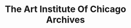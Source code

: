 ---
layout: repo
title: "The Art Institute Of Chicago Archives"
id: 15798
permalink: repos/15798/
---